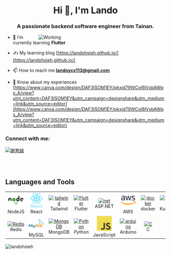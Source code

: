 <h1 align="center">Hi 👋, I'm Lando</h1>
<h3 align="center">A passionate backend software engineer from Tainan.</h3>
<img align="right" alt="Working" width="400" src="https://i.giphy.com/XbQesBg4di7St1NbqY.webp">

- 🌱 I’m currently learning **Flutter**

- ✍️ My learning blog [https://landohsieh.github.io/](https://landohsieh.github.io/)

- 📫 How to reach me **landoycx113@gmail.com**

- 📄 Know about my experiences [https://www.canva.com/design/DAF3ISOM1EY/pkxjd79WCxl6lVxbAWqx_A/view?utm_content=DAF3ISOM1EY&utm_campaign=designshare&utm_medium=link&utm_source=editor](https://www.canva.com/design/DAF3ISOM1EY/pkxjd79WCxl6lVxbAWqx_A/view?utm_content=DAF3ISOM1EY&utm_campaign=designshare&utm_medium=link&utm_source=editor)

<h3 align="left">Connect with me:</h3>
<p align="left">
<a href="https://linkedin.com/in/謝育誠" target="blank"><img align="center" src="https://raw.githubusercontent.com/rahuldkjain/github-profile-readme-generator/master/src/images/icons/Social/linked-in-alt.svg" alt="謝育誠" height="30" width="40" /></a>
</p>
<br/>
<br/>
<h2 align="left">Languages and Tools</h2>

<p align="center" dir="auto">
<table><tbody><tr>
    <td align="center" width="96">
      <a href="https://nodejs.org/en">
        <img src="https://raw.githubusercontent.com/devicons/devicon/master/icons/nodejs/nodejs-original-wordmark.svg" width="48" height="48" alt="NodeJS" style="max-width: 100%;">
      </a>
      <br>NodeJS
    </td>
    <td align="center" width="96">
      <a href="https://react.dev/">
        <img src="https://raw.githubusercontent.com/devicons/devicon/master/icons/react/react-original-wordmark.svg" width="48" height="48" alt="React" style="max-width: 100%;">
      </a>
      <br>React
    </td>
    <td align="center" width="96">
      <a href="https://tailwindcss.com/">
        <img src="https://www.vectorlogo.zone/logos/tailwindcss/tailwindcss-icon.svg" width="48" height="48" alt="tailwind" style="max-width: 100%;">
      </a>
      <br>Tailwind
    </td>
    <td align="center" width="96">
      <a href="https://flutter.dev/">
        <img src="https://www.svgrepo.com/show/353751/flutter.svg" width="48" height="48" alt="Flutter" style="max-width: 100%;">
      </a>
      <br>Flutter
    </td>
    <td align="center" width="96">
      <a href="https://dotnet.microsoft.com/zh-cn/apps/aspnet">
        <img src="https://upload.wikimedia.org/wikipedia/commons/thumb/e/ee/.NET_Core_Logo.svg/1024px-.NET_Core_Logo.svg.png" width="48" height="48" alt="net" style="max-width: 100%;">
      </a>
      <br>ASP.NET
    </td>
    <td align="center" width="96">
      <a href="https://aws.amazon.com/tw/free/?gclid=Cj0KCQjw_-GxBhC1ARIsADGgDjtviQoCjMTcYzWlkt6xUNANmhxbzGSN6vrhNjTTG902EiW9KAA9QnEaAqWpEALw_wcB&trk=271cba8e-0851-4281-b5f0-6e0928ee8ee8&sc_channel=ps&ef_id=Cj0KCQjw_-GxBhC1ARIsADGgDjtviQoCjMTcYzWlkt6xUNANmhxbzGSN6vrhNjTTG902EiW9KAA9QnEaAqWpEALw_wcB:G:s&s_kwcid=AL!4422!3!639556447589!e!!g!!aws!19147836453!144195989916&all-free-tier.sort-by=item.additionalFields.SortRank&all-free-tier.sort-order=asc&awsf.Free%20Tier%20Types=*all&awsf.Free%20Tier%20Categories=*all">
        <img src="https://raw.githubusercontent.com/devicons/devicon/master/icons/amazonwebservices/amazonwebservices-original-wordmark.svg" width="48" height="48" alt="AWS" style="max-width: 100%;">
      </a>
      <br>AWS
    </td>
    <td align="center" width="96">
      <a href="https://www.docker.com/">
        <img src="https://cdn-icons-png.flaticon.com/512/919/919853.png" width="48" height="48" alt="docker" style="max-width: 100%;">
      </a>
      <br>docker
    </td>
    <td align="center" width="96">
      <a href="https://kubernetes.io/">
        <img src="https://upload.wikimedia.org/wikipedia/labs/thumb/b/ba/Kubernetes-icon-color.svg/2110px-Kubernetes-icon-color.svg.png" width="48" height="48" alt="Kubernetes" style="max-width: 100%;">
      </a>
      <br>Kubernetes
    </td>
    <td align="center" width="96">
      <a href="https://www.nginx.com/">
        <img src="https://miro.medium.com/v2/resize:fit:256/1*zqHz-RBmkEoZ_QJwlntz7Q.png" width="48" height="48" alt="Nginx" style="max-width: 100%;">
      </a>
      <br>Nginx
    </td>
  </tr>
  <tr>
    <td align="center" width="96">
      <a href="https://redis.io/">
        <img src="https://cdn.freebiesupply.com/logos/thumbs/2x/redis-logo.png" width="55" height="48" alt="Redis" style="max-width: 100%;">
      </a>
      <br>Redis
    </td>
    <td align="center" width="96">
      <a href="https://www.mysql.com/">
        <img src="https://raw.githubusercontent.com/devicons/devicon/master/icons/mysql/mysql-original-wordmark.svg" width="48" height="48" alt="MySQL" style="max-width: 100%;">
      </a>
      <br>MySQL
    </td>
    <td align="center" width="96">
      <a href="https://www.mongodb.com/">
        <img src="https://pbs.twimg.com/profile_images/1452637606559326217/GFz_P-5e_400x400.png" width="48" height="48" alt="MongoDB" style="max-width: 100%;">
      </a>
      <br>MongoDB
    </td>
    <td align="center" width="96">
      <a href="https://www.python.org/">
        <img src="https://cdn-icons-png.flaticon.com/512/5968/5968350.png" width="48" height="48" alt="Python" style="max-width: 100%;">
      </a>
      <br>Python
    </td>
    <td align="center" width="96"> 
      <a href="https://developer.mozilla.org/zh-TW/docs/Web/JavaScript">
        <img src="https://raw.githubusercontent.com/devicons/devicon/master/icons/javascript/javascript-original.svg" width="48" height="48" alt="JavaScript" style="max-width: 100%;">
      </a>
      <br>JavaScript
    </td>
    <td align="center" width="96">
      <a href="https://www.arduino.cc/">
        <img src="https://cdn.worldvectorlogo.com/logos/arduino-1.svg" width="48" height="48" alt="arduino" style="max-width: 100%;">
      </a>
      <br>Arduino
    </td>
    <td align="center" width="96">
      <a href="#macropower-tech">
        <img src="https://upload.wikimedia.org/wikipedia/commons/thumb/1/18/C_Programming_Language.svg/695px-C_Programming_Language.svg.png" width="42" height="48" alt="C" style="max-width: 100%;">
      </a>
      <br>C
    </td>
    <td align="center" width="96">
      <a href="#macropower-tech">
        <img src="https://cdn-icons-png.flaticon.com/512/6132/6132221.png" width="48" height="48" alt="C#" style="max-width: 100%;">
      </a>
      <br>C#
    </td>
    <td align="center" width="96">
      <a href="https://www.postman.com/">
        <img src="https://www.vectorlogo.zone/logos/getpostman/getpostman-icon.svg" width="48" height="48" alt="Postman" style="max-width: 100%;">
      </a>
      <br>Postman
    </td>
  </tr></tbody></table>
</p>
<p><img align="center" src="https://github-readme-stats.vercel.app/api/top-langs?username=landohsieh&show_icons=true&locale=en&layout=compact" alt="landohsieh" /></p>
